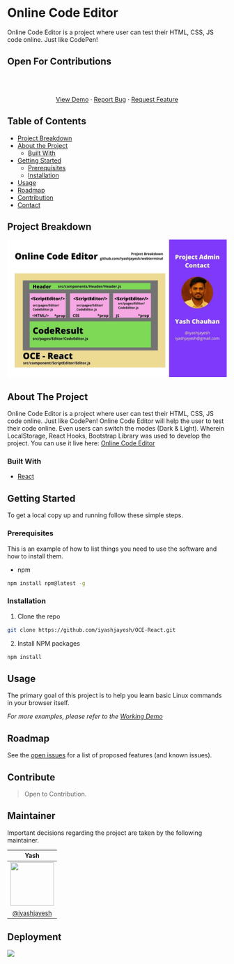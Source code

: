 # Online Code Editor

Online Code Editor is a project where user can test their HTML, CSS, JS code online. Just like CodePen! 

<!-- ![OCE](https://user-images.githubusercontent.com/53042582/132350321-d2370e92-6d9c-49be-86b9-8fcaa1095af6.jpg) -->
 
## Open For Contributions

<br />
  <p align="center">
    <br />
    <a href="https://oce-react.netlify.app/">View Demo</a>
    ·
    <a href="https://github.com/iyashjayesh/OCE-React/issues">Report Bug</a>
    ·
    <a href="https://github.com/iyashjayesh/OCE-React/issues">Request Feature</a>
  </p>
</p>

<!-- TABLE OF CONTENTS -->

## Table of Contents
- [Project Breakdown](#project-breakdown)
- [About the Project](#about-the-project)
  - [Built With](#built-with)
- [Getting Started](#getting-started)
  - [Prerequisites](#prerequisites)
  - [Installation](#installation)
- [Usage](#usage)
- [Roadmap](#roadmap)
- [Contribution](#contribute)
- [Contact](#maintainer)

<!-- Project Breakdown -->
## Project Breakdown 

<p align="center">
<img src="./public/breakdown.jpg"/>
</p>

<!-- ABOUT THE PROJECT -->

## About The Project

Online Code Editor is a project where user can test their HTML, CSS, JS code online. Just like CodePen! 
Online Code Editor will help the user to test their code online. Even users can switch the modes (Dark & Light). Wherein LocalStorage, React Hooks, Bootstrap Library was used to develop the project.
You can use it live here: <a href="https://github.com/iyashjayesh/OCE-React">Online Code Editor</a>

### Built With

- [React](https://reactjs.org/)

<!-- GETTING STARTED -->

## Getting Started

To get a local copy up and running follow these simple steps.

### Prerequisites

This is an example of how to list things you need to use the software and how to install them.

- npm

```sh
npm install npm@latest -g
```

### Installation

1. Clone the repo

```sh
git clone https://github.com/iyashjayesh/OCE-React.git
```

2. Install NPM packages

```sh
npm install 
```

<!-- USAGE EXAMPLES -->

## Usage

The primary goal of this project is to help you learn basic Linux commands in your browser itself.

_For more examples, please refer to the [Working Demo](https://oce-react.netlify.app/)_

<!-- ROADMAP -->

## Roadmap

See the [open issues](https://github.com/iyashjayesh/OCE-React/issues) for a list of proposed features (and known issues).

<!-- CONTRIBUTING -->

## Contribute
> Open to Contribution. 

## Maintainer
Important decisions regarding the project are taken by the following maintainer.

| Yash        |
| :-------------: |
| <img  height="100" width="100" src="https://avatars.githubusercontent.com/u/53042582?v=4">      |
| [@iyashjayesh](https://github.com/iyashjayesh)      |


## Deployment
<a href="https://oce-react.netlify.app/"><img src="https://img.shields.io/badge/-Deployment%20with%20CI/CD-black?style=for-the-badge&logo=netlify"/></a>
